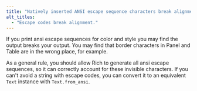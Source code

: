 ```yaml
---
title: "Natively inserted ANSI escape sequence characters break alignment of Panel."
alt_titles:
  - "Escape codes break alignment."
---
```


If you print ansi escape sequences for color and style you may find the output breaks your output.
You may find that border characters in Panel and Table are in the wrong place, for example.

As a general rule, you should allow Rich to generate all ansi escape sequences, so it can correctly account for these invisible characters.
If you can't avoid a string with escape codes, you can convert it to an equivalent `Text` instance with `Text.from_ansi`.
